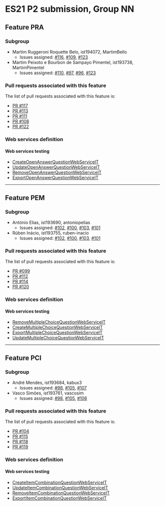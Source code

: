 # ES21 P2 submission, Group NN

## Feature PRA

### Subgroup
 - Martim Ruggeroni Roquette Belo, ist194072, MartimBello
   + Issues assigned: [#116](https://github.com/tecnico-softeng/es21-g06/issues/116), [#109](https://github.com/tecnico-softeng/es21-g06/issues/109), [#123](https://github.com/tecnico-softeng/es21-g06/issues/123)
 - Martim Peixoto e Bourbon de Sampayo Pimentel, ist193738, MartimPimentel
   + Issues assigned: [#110](https://github.com/tecnico-softeng/es21-g06/issues/110), [#97](https://github.com/tecnico-softeng/es21-g06/issues/97), [#96](https://github.com/tecnico-softeng/es21-g06/issues/96), [#123](https://github.com/tecnico-softeng/es21-g06/issues/123)
 
### Pull requests associated with this feature

The list of pull requests associated with this feature is:

 - [PR #117](https://github.com/tecnico-softeng/es21-g06/pull/117)
 - [PR #113](https://github.com/tecnico-softeng/es21-g06/pull/113)
 - [PR #111](https://github.com/tecnico-softeng/es21-g06/pull/111)
 - [PR #108](https://github.com/tecnico-softeng/es21-g06/pull/108)
 - [PR #122](https://github.com/tecnico-softeng/es21-g06/pull/122)


### Web services definition

#### Web services testing

- [CreateOpenAnswerQuestionWebServiceIT](https://github.com/tecnico-softeng/es21-g06/blob/develop/backend/src/test/groovy/pt/ulisboa/tecnico/socialsoftware/tutor/question/webservice/CreateOpenAnswerQuestionWebServiceIT.groovy)
- [UpdateOpenAnswerQuestionWebServiceIT](https://github.com/tecnico-softeng/es21-g06/blob/develop/backend/src/test/groovy/pt/ulisboa/tecnico/socialsoftware/tutor/question/webservice/UpdateOpenAnswerQuestionWebServiceIT.groovy)
- [RemoveOpenAnswerQuestionWebServiceIT](https://github.com/tecnico-softeng/es21-g06/blob/develop/backend/src/test/groovy/pt/ulisboa/tecnico/socialsoftware/tutor/question/webservice/RemoveOpenAnswerQuestionWebServiceIT.groovy)
- [ExportOpenAnswerQuestionWebServiceIT](https://github.com/tecnico-softeng/es21-g06/blob/develop/backend/src/test/groovy/pt/ulisboa/tecnico/socialsoftware/tutor/question/webservice/ExportOpenAnswerQuestionWebServiceIT.groovy)


---

## Feature PEM

### Subgroup
- António Elias, ist193690, antoniopelias
   + Issues assigned: [#102](https://github.com/tecnico-softeng/es21-g06/issues/102), [#100](https://github.com/tecnico-softeng/es21-g06/issues/100), [#103](https://github.com/tecnico-softeng/es21-g06/issues/103), [#101](https://github.com/tecnico-softeng/es21-g06/issues/101)
- Rúben Inácio, ist193755, ruben-inacio
   + Issues assigned: [#102](https://github.com/tecnico-softeng/es21-g06/issues/102), [#100](https://github.com/tecnico-softeng/es21-g06/issues/100), [#103](https://github.com/tecnico-softeng/es21-g06/issues/103), [#101](https://github.com/tecnico-softeng/es21-g06/issues/101)

### Pull requests associated with this feature

The list of pull requests associated with this feature is:

- [PR #099](https://github.com/tecnico-softeng/es21-g06/pull/99)
- [PR #112](https://github.com/tecnico-softeng/es21-g06/pull/112)
- [PR #114](https://github.com/tecnico-softeng/es21-g06/pull/114)
- [PR #120](https://github.com/tecnico-softeng/es21-g06/pull/120)


### Web services definition

#### Web services testing

- [RemoveMultipleChoiceQuestionWebServiceIT](https://github.com/tecnico-softeng/es21-g06/blob/develop/backend/src/test/groovy/pt/ulisboa/tecnico/socialsoftware/tutor/question/webservice/RemoveMultipleChoiceQuestionWebServiceIT.groovy)
- [CreateMultipleChoiceQuestionWebServiceIT](https://github.com/tecnico-softeng/es21-g06/blob/develop/backend/src/test/groovy/pt/ulisboa/tecnico/socialsoftware/tutor/question/webservice/CreateMultipleChoiceQuestionWebServiceIT.groovy)
- [ExportMultipleChoiceQuestionWebServiceIT](https://github.com/tecnico-softeng/es21-g06/blob/develop/backend/src/test/groovy/pt/ulisboa/tecnico/socialsoftware/tutor/question/webservice/ExportMultipleChoiceQuestionWebServiceIT.groovy)
- [UpdateMultipleChoiceQuestionWebServiceIT](https://github.com/tecnico-softeng/es21-g06/blob/develop/backend/src/test/groovy/pt/ulisboa/tecnico/socialsoftware/tutor/question/webservice/UpdateMultipleChoiceQuestionWebServiceIT.groovy)

---

## Feature PCI

### Subgroup
- André Mendes, ist193684, kabux3
   + Issues assigned: [#98](https://github.com/tecnico-softeng/es21-g06/issues/98), [#105](https://github.com/tecnico-softeng/es21-g06/issues/105), [#107](https://github.com/tecnico-softeng/es21-g06/issues/107)
- Vasco Simões, ist193761, vascosim
   + Issues assigned: [#98](https://github.com/tecnico-softeng/es21-g06/issues/98), [#105](https://github.com/tecnico-softeng/es21-g06/issues/105), [#106](https://github.com/tecnico-softeng/es21-g06/issues/106)


### Pull requests associated with this feature

The list of pull requests associated with this feature is:

- [PR #104](https://github.com/tecnico-softeng/es21-g06/pull/104)
- [PR #115](https://github.com/tecnico-softeng/es21-g06/pull/115)
- [PR #118](https://github.com/tecnico-softeng/es21-g06/pull/118)
- [PR #119](https://github.com/tecnico-softeng/es21-g06/pull/119)

### Web services definition

#### Web services testing

- [CreateItemCombinationQuestionWebServiceIT](https://github.com/tecnico-softeng/es21-g06/blob/develop/backend/src/test/groovy/pt/ulisboa/tecnico/socialsoftware/tutor/question/webservice/CreateItemCombinationQuestionWebServiceIT.groovy)
- [UpdateItemCombinationQuestionWebServiceIT](https://github.com/tecnico-softeng/es21-g06/blob/develop/backend/src/test/groovy/pt/ulisboa/tecnico/socialsoftware/tutor/question/webservice/UpdateItemCombinationQuestionWebServiceIT.groovy)
- [RemoveItemCombinationQuestionWebServiceIT](https://github.com/tecnico-softeng/es21-g06/blob/develop/backend/src/test/groovy/pt/ulisboa/tecnico/socialsoftware/tutor/question/webservice/RemoveItemCombinationQuestionWebServiceIT.groovy)
- [ExportItemCombinationQuestionWebServiceIT](https://github.com/tecnico-softeng/es21-g06/blob/develop/backend/src/test/groovy/pt/ulisboa/tecnico/socialsoftware/tutor/question/webservice/ExportItemCombinationQuestionWebServiceIT.groovy)



